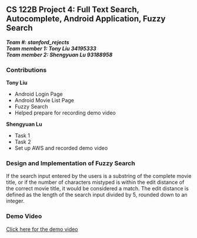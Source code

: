 ## CS 122B Project 4: Full Text Search, Autocomplete, Android Application, Fuzzy Search

***Team #: stanford_rejects***  
***Team member 1: Tony Liu 34195333***  
***Team member 2: Shengyuan Lu 93188958*** 

### Contributions

**Tony Liu**
- Android Login Page
- Android Movie List Page
- Fuzzy Search
- Helped prepare for recording demo video

**Shengyuan Lu**
- Task 1
- Task 2
- Set up AWS and recorded demo video

### Design and Implementation of Fuzzy Search
If the search input entered by the users is a substring of the complete movie title, or if the number of characters mistyped is within the edit distance of the correct movie title, it would be considered a match.
The edit distance is defined as the length of the search input divided by 5, rounded down to an integer.

### Demo Video
[Click here for the demo video]()
